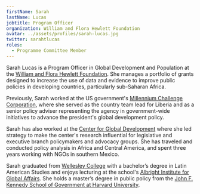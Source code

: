 ```yaml
---
firstName: Sarah
lastName: Lucas
jobtitle: Program Officer
organization: William and Flora Hewlett Foundation
avatar: ../assets/profiles/sarah-lucas.jpg
twitter: sarahtlucas
roles:
  - Programme Committee Member
---
```


Sarah Lucas is a Program Officer in Global Development and Population at the [William and Flora Hewlett Foundation](https://hewlett.org/). She manages a portfolio of grants designed to increase the use of data and evidence to improve public policies in developing countries, particularly sub-Saharan Africa.

Previously, Sarah worked at the US government's [Millennium Challenge Corporation](https://www.mcc.gov/), where she served as the country team lead for Liberia and as a senior policy adviser representing the agency in government-wide initiatives to advance the president's global development policy.

Sarah has also worked at the [Center for Global Development](https://www.cgdev.org/) where she led strategy to make the center's research influential for legislative and executive branch policymakers and advocacy groups. She has traveled and conducted policy analysis in Africa and Central America, and spent three years working with NGOs in southern Mexico.

Sarah graduated from [Wellesley College](https://www.wellesley.edu/) with a bachelor’s degree in Latin American Studies and enjoys lecturing at the school's [Albright Institute for Global Affairs](https://www.wellesley.edu/albright/). She holds a master’s degree in public policy from the [John F. Kennedy School of Government at Harvard University](https://www.hks.harvard.edu/).
